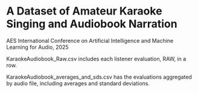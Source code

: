 # A Dataset of Amateur Karaoke Singing and Audiobook Narration
AES International Conference on Artificial Intelligence and Machine Learning for Audio, 2025

KaraokeAudiobook_Raw.csv includes each listener evaluation, RAW, in a row.

KaraokeAudiobook_averages_and_sds.csv has the evaluations aggregated by audio file, including averages and standard deviations.
